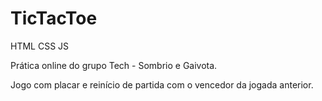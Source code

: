 # TicTacToe

HTML
CSS
JS

Prática online do grupo Tech - Sombrio e Gaivota.

Jogo com placar e reinício de partida com o vencedor da jogada anterior.
